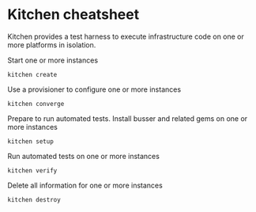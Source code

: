 # Kitchen cheatsheet

Kitchen provides a test harness to execute infrastructure code on one or more platforms in isolation.

Start one or more instances
```
kitchen create
````

Use a provisioner to configure one or more instances
```
kitchen converge
```

Prepare to run automated tests. Install busser and related gems on one or more instances
```
kitchen setup
```

Run automated tests on one or more instances
```
kitchen verify
```

Delete all information for one or more instances
```
kitchen destroy
```
